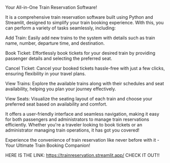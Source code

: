 Your All-in-One Train Reservation Software!

It is a comprehensive train reservation software built using Python and Streamlit, designed to simplify your train booking experience. With this, you can perform a variety of tasks seamlessly, including:

Add Train: Easily add new trains to the system with details such as train name, number, departure time, and destination.

Book Ticket: Effortlessly book tickets for your desired train by providing passenger details and selecting the preferred seat.

Cancel Ticket: Cancel your booked tickets hassle-free with just a few clicks, ensuring flexibility in your travel plans.

View Trains: Explore the available trains along with their schedules and seat availability, helping you plan your journey effectively.

View Seats: Visualize the seating layout of each train and choose your preferred seat based on availability and comfort.

It offers a user-friendly interface and seamless navigation, making it easy for both passengers and administrators to manage train reservations efficiently. Whether you're a traveler looking to book tickets or an administrator managing train operations, it has got you covered!

Experience the convenience of train reservation like never before with it - Your Ultimate Train Booking Companion!

HERE IS THE LINK: https://trainreservation.streamlit.app/
CHECK IT OUT!!
